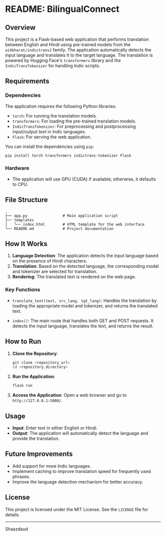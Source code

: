 # README: BilingualConnect

## Overview

This project is a Flask-based web application that performs translation between English and Hindi using pre-trained models from the `ai4bharat/indictrans2` family. The application automatically detects the input language and translates it to the target language. The translation is powered by Hugging Face's `transformers` library and the `IndicTransTokenizer` for handling Indic scripts.

## Requirements

### Dependencies

The application requires the following Python libraries:

- `torch`: For running the translation models.
- `transformers`: For loading the pre-trained translation models.
- `IndicTransTokenizer`: For preprocessing and postprocessing input/output text in Indic languages.
- `Flask`: For serving the web application.

You can install the dependencies using `pip`:

```bash
pip install torch transformers indictrans-tokenizer Flask
```

### Hardware

- The application will use GPU (CUDA) if available; otherwise, it defaults to CPU.

## File Structure

```plaintext
.
├── app.py                # Main application script
├── templates
│   └── index.html        # HTML template for the web interface
└── README.md             # Project documentation
```

## How It Works

1. **Language Detection**: The application detects the input language based on the presence of Hindi characters.
2. **Translation**: Based on the detected language, the corresponding model and tokenizer are selected for translation.
3. **Rendering**: The translated text is rendered on the web page.

### Key Functions

- `translate_text(text, src_lang, tgt_lang)`: Handles the translation by loading the appropriate model and tokenizer, and returns the translated text.

- `index()`: The main route that handles both GET and POST requests. It detects the input language, translates the text, and returns the result.

## How to Run

1. **Clone the Repository**:

   ```bash
   git clone <repository_url>
   cd <repository_directory>
   ```

2. **Run the Application**:

   ```bash
   flask run
   ```

3. **Access the Application**:
   Open a web browser and go to `http://127.0.0.1:5000/`.

## Usage

- **Input**: Enter text in either English or Hindi.
- **Output**: The application will automatically detect the language and provide the translation.

## Future Improvements

- Add support for more Indic languages.
- Implement caching to improve translation speed for frequently used phrases.
- Improve the language detection mechanism for better accuracy.

## License

This project is licensed under the MIT License. See the `LICENSE` file for details.

---

Shaazdaud